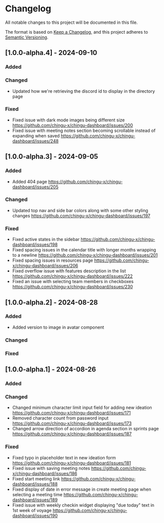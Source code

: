 # Changelog

All notable changes to this project will be documented in this file.

The format is based on [Keep a Changelog](https://keepachangelog.com/en/1.0.0/),
and this project adheres to [Semantic Versioning](https://semver.org/).

## [1.0.0-alpha.4] - 2024-09-10

### Added


### Changed
- Updated how we're retrieving the discord id to display in the directory page


### Fixed
- Fixed issue with dark mode images being different size https://github.com/chingu-x/chingu-dashboard/issues/200
- Fixed issue with meeting notes section becoming scrollable instead of expanding when saved https://github.com/chingu-x/chingu-dashboard/issues/248


## [1.0.0-alpha.3] - 2024-09-05

### Added
- Added 404 page https://github.com/chingu-x/chingu-dashboard/issues/205

### Changed
- Updated top nav and side bar colors along with some other styling changes https://github.com/chingu-x/chingu-dashboard/issues/197

### Fixed
- Fixed active states in the sidebar https://github.com/chingu-x/chingu-dashboard/issues/198
- Fixed spacing issues in the calendar title with longer months wrapping to a newline https://github.com/chingu-x/chingu-dashboard/issues/201
- Fixed spacing issues in resources page https://github.com/chingu-x/chingu-dashboard/issues/206
- Fixed overflow issue with features description in the list https://github.com/chingu-x/chingu-dashboard/issues/222
- Fixed an issue with selecting team members in checkboxes https://github.com/chingu-x/chingu-dashboard/issues/230

## [1.0.0-alpha.2] - 2024-08-28

### Added
- Added version to image in avatar component

### Changed

### Fixed

## [1.0.0-alpha.1] - 2024-08-26

### Added

### Changed
- Changed minimum character limit input field for adding new ideation https://github.com/chingu-x/chingu-dashboard/issues/171
- Removed character count from password input https://github.com/chingu-x/chingu-dashboard/issues/173
- Changed arrow direction of accordion in agenda section in sprints page https://github.com/chingu-x/chingu-dashboard/issues/187

### Fixed
- Fixed typo in placeholder text in new ideation form https://github.com/chingu-x/chingu-dashboard/issues/181
- Fixed issue with saving meeting notes https://github.com/chingu-x/chingu-dashboard/issues/186
- Fixed start meeting link https://github.com/chingu-x/chingu-dashboard/issues/188
- Fixed display of date in error message in create meeting page when selecting a meeting time https://github.com/chingu-x/chingu-dashboard/issues/189
- Fixed issue with weekly checkin widget displaying "due today" text in 1st week of voyage https://github.com/chingu-x/chingu-dashboard/issues/190
